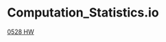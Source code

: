 # Computation_Statistics.io

[0528 HW](https://hans0803.github.io/Computation_Statistics.io/Computation-Statistics-HW-05-28.html)
